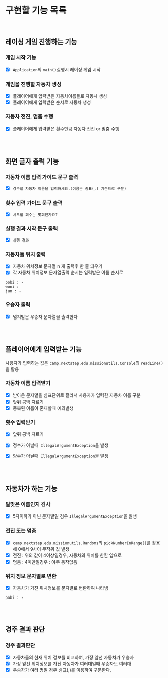 # 구현할 기능 목록
<br>

## 레이싱 게임 진행하는 기능

### 게임 시작 기능

- [x]  `Application`의 `main()`실행시 레이싱 게임 시작

### 게임을 진행할 자동차 생성

- [x]  플레이어에게 입력받은 자동차이름들로 자동차 생성
- [x]  플레이어에게 입력받은 순서로 자동차 생성

### 자동차 전진, 멈춤 수행

- [x]  플레이어에게 입력받은 횟수만큼 자동차 전진 or 멈춤 수행

<br>
<br>

## 화면 글자 출력 기능

### 자동차 이름 입력 가이드 문구 출력

- [x]  `경주할 자동차 이름을 입력하세요.(이름은 쉼표(,) 기준으로 구분)`

### 횟수 입력 가이드 문구 출력

- [x]  `시도할 회수는 몇회인가요?`

### 실행 결과 시작 문구 출력

- [x]  `실행 결과`

### 자동차들 위치 출력

- [x]  자동차 위치정보 문자열 n 개 출력후 한 줄 띄우기
- [x]  각 자동차 위치정보 문자열출력 순서는 입력받은 이름 순서로

```
pobi : -
woni :
jun : -

```

### 우승자 출력

- [x]  넘겨받은 우승자 문자열을 출력한다

<br>
<br>

## 플레이어에게 입력받는 기능

사용자가 입력하는 값은 `camp.nextstep.edu.missionutils.Console`의 `readLine()`을 활용

### 자동차 이름 입력받기

- [x]  받아온 문자열을 쉼표단위로 잘라서 사용자가 입력한 자동차 이름 구분
- [x]  앞뒤 공백 자르기
- [x] 중복된 이름이 존재할때 예외발생

### 횟수 입력받기

- [x]  앞뒤 공백 자르기
- [x]  정수가 아닐때  `IllegalArgumentException`을 발생
- [x]  양수가 아닐때  `IllegalArgumentException`을 발생


<br>
<br>

## 자동차가 하는 기능

### 알맞은 이름인지 검사

- [x]  5자이하가 아닌 문자열일 경우 `IllegalArgumentException`을 발생

### 전진 또는 멈춤

- [x]  `camp.nextstep.edu.missionutils.Randoms`의 `pickNumberInRange()`를 활용해 0에서 9사이 무작위 값 발생
- [x]  전진 : 위의 값이 4이상일경우, 자동차의 위치를 한칸 앞으로
- [x]  멈춤 : 4미만일경우 : 아무 동작없음

### 위치 정보 문자열로 변환

- [x]  자동차가 가진 위치정보를 문자열로 변환하여 나타냄

```
pobi : -
```


<br>
<br>

## 경주 결과 판단

### 경주 결과판단

- [x]  자동차들의 현재 위치 정보를 비교하여, 가장 앞선 자동차가 우승자
- [x]  가장 앞선 위치정보를 가진 자동차가 여러대일때 우승자도 여러대 
- [x] 우승자가 여러 명일 경우 쉼표(,)를 이용하여 구분한다.